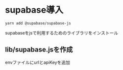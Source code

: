 # supabase導入
```
yarn add @supabase/supabase-js
```
supabaseをjsで利用するためのライブラリをインストール
## lib/supabase.jsを作成
envファイルにurlとapiKeyを追加
